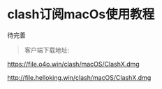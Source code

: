 # clash订阅macOs使用教程

待完善

> 客户端下载地址:

https://file.o4o.win/clash/macOS/ClashX.dmg

http://file.helloking.win/clash/macOS/ClashX.dmg
